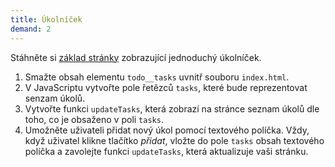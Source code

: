```yaml
---
title: Úkolníček
demand: 2
---
```


Stáhněte si [základ stránky](../assets/ukolnicek-zadani.zip) zobrazující jednoduchý úkolníček.

1. Smažte obsah elementu `todo__tasks` uvnitř souboru `index.html`.
1. V JavaScriptu vytvořte pole řetězců `tasks`, které bude reprezentovat senzam úkolů.
1. Vytvořte funkci `updateTasks`, která zobrazí na stránce seznam úkolů dle toho, co je obsaženo v poli `tasks`.
1. Umožněte uživateli přidat nový úkol pomocí textového políčka. Vždy, když uživatel klikne tlačítko <i>přidat</i>, vložte do pole `tasks` obsah textového políčka a zavolejte funkci `updateTasks`, která aktualizuje vaši stránku.
